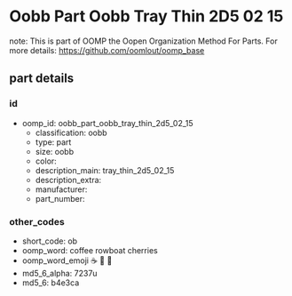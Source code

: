 # Oobb Part Oobb Tray Thin 2D5 02 15  

note: This is part of OOMP the Oopen Organization Method For Parts. For more details: https://github.com/oomlout/oomp_base

##  part details





### id
* oomp_id: oobb_part_oobb_tray_thin_2d5_02_15
  * classification: oobb
  * type: part
  * size: oobb
  * color: 
  * description_main: tray_thin_2d5_02_15
  * description_extra: 
  * manufacturer: 
  * part_number: 

### other_codes
* short_code: ob
* oomp_word: coffee rowboat cherries
* oomp_word_emoji :coffee: :rowboat: :cherries:
* md5_6_alpha: 7237u
* md5_6: b4e3ca